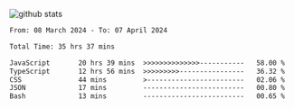 
![github stats](https://github-readme-stats.vercel.app/api?username=realmahd1&show_icons=true&theme=codeSTACKr&hide_rank=true&count_private=true)

<!--START_SECTION:waka-->

```txt
From: 08 March 2024 - To: 07 April 2024

Total Time: 35 hrs 37 mins

JavaScript       20 hrs 39 mins  >>>>>>>>>>>>>>-----------   58.00 %
TypeScript       12 hrs 56 mins  >>>>>>>>>----------------   36.32 %
CSS              44 mins         >------------------------   02.06 %
JSON             17 mins         -------------------------   00.80 %
Bash             13 mins         -------------------------   00.65 %
```

<!--END_SECTION:waka-->
